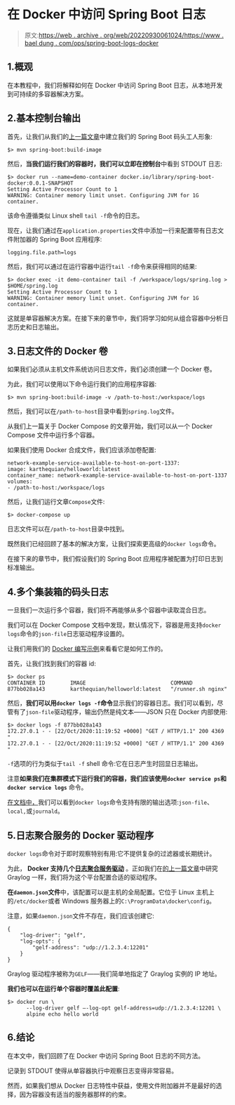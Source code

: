 # 在 Docker 中访问 Spring Boot 日志

> 原文:[https://web . archive . org/web/20220930061024/https://www . bael dung . com/ops/spring-boot-logs-docker](https://web.archive.org/web/20220930061024/https://www.baeldung.com/ops/spring-boot-logs-docker)

## 1.概观

在本教程中，我们将解释如何在 Docker 中访问 Spring Boot 日志，从本地开发到可持续的多容器解决方案。

## 2.基本控制台输出

首先，让我们从我们的[上一篇文章](/web/20220727020703/https://www.baeldung.com/spring-boot-docker-images)中建立我们的 Spring Boot 码头工人形象:

```
$> mvn spring-boot:build-image
```

然后，**当我们运行我们的容器时，我们可以立即在控制台**中看到 STDOUT 日志:

```
$> docker run --name=demo-container docker.io/library/spring-boot-docker:0.0.1-SNAPSHOT
Setting Active Processor Count to 1
WARNING: Container memory limit unset. Configuring JVM for 1G container.
```

该命令遵循类似 Linux shell `tail -f`命令的日志。

现在，让我们通过在`application.properties`文件中添加一行来配置带有日志文件附加器的 Spring Boot 应用程序:

```
logging.file.path=logs
```

然后，我们可以通过在运行容器中运行`tail -f`命令来获得相同的结果:

```
$> docker exec -it demo-container tail -f /workspace/logs/spring.log > $HOME/spring.log
Setting Active Processor Count to 1
WARNING: Container memory limit unset. Configuring JVM for 1G container.
```

这就是单容器解决方案。在接下来的章节中，我们将学习如何从组合容器中分析日志历史和日志输出。

## 3.日志文件的 Docker 卷

如果我们必须从主机文件系统访问日志文件，我们必须创建一个 Docker 卷。

为此，我们可以使用以下命令运行我们的应用程序容器:

```
$> mvn spring-boot:build-image -v /path-to-host:/workspace/logs
```

然后，我们可以在`/path-to-host`目录中看到`spring.log`文件。

从我们上一篇关于 Docker Compose 的文章开始，我们可以从一个 Docker Compose 文件中运行多个容器。

如果我们使用 Docker 合成文件，我们应该添加卷配置:

```
network-example-service-available-to-host-on-port-1337:
image: karthequian/helloworld:latest
container_name: network-example-service-available-to-host-on-port-1337
volumes:
- /path-to-host:/workspace/logs
```

然后，让我们运行文章`Compose`文件:

```
$> docker-compose up
```

日志文件可以在`/path-to-host`目录中找到。

既然我们已经回顾了基本的解决方案，让我们探索更高级的`docker logs`命令。

在接下来的章节中，我们假设我们的 Spring Boot 应用程序被配置为打印日志到标准输出。

## 4.多个集装箱的码头日志

一旦我们一次运行多个容器，我们将不再能够从多个容器中读取混合日志。

我们可以在 Docker Compose 文档中发现，默认情况下，容器是用支持`docker logs`命令的`json-file`日志驱动程序设置的。

让我们用我们的 [Docker 编写示例](/web/20220727020703/https://www.baeldung.com/docker-compose)来看看它是如何工作的。

首先，让我们找到我们的容器 id:

```
$> docker ps
CONTAINER ID        IMAGE                           COMMAND                  
877bb028a143        karthequian/helloworld:latest   "/runner.sh nginx" 
```

然后，**我们可以用`docker logs -f`命令**显示我们的容器日志。我们可以看到，尽管有了`json-file`驱动程序，输出仍然是纯文本——JSON 只在 Docker 内部使用:

```
$> docker logs -f 877bb028a143
172.27.0.1 - - [22/Oct/2020:11:19:52 +0000] "GET / HTTP/1.1" 200 4369 "
172.27.0.1 - - [22/Oct/2020:11:19:52 +0000] "GET / HTTP/1.1" 200 4369 " 
```

`-f`选项的行为类似于`tail -f` shell 命令:它在日志产生时回显日志输出。

注意**如果我们在集群模式下运行我们的容器，我们应该使用`docker service ps`和`docker service logs`** 命令。

[在文档中，](https://web.archive.org/web/20220727020703/https://docs.docker.com/config/containers/logging/configure/#limitations-of-logging-drivers)我们可以看到`docker logs`命令支持有限的输出选项:`json-file`、`local,`或`journald`。

## 5.日志聚合服务的 Docker 驱动程序

`docker logs`命令对于即时观察特别有用:它不提供复杂的过滤器或长期统计。

为此， **Docker 支持几个[日志聚合服务驱动](https://web.archive.org/web/20220727020703/https://docs.docker.com/config/containers/logging/configure/#supported-logging-drivers)** 。正如我们在[的上一篇文章](/web/20220727020703/https://www.baeldung.com/graylog-with-spring-boot)中研究 Graylog 一样，我们将为这个平台配置合适的驱动程序。

**在`daemon.json`文件**中，该配置可以是主机的全局配置。它位于 Linux 主机上的`/etc/docker`或者 Windows 服务器上的`C:\ProgramData\docker\config`。

注意，如果`daemon.json`文件不存在，我们应该创建它:

```
{ 
    "log-driver": "gelf",
    "log-opts": {
        "gelf-address": "udp://1.2.3.4:12201"
    }
}
```

Graylog 驱动程序被称为`GELF`——我们简单地指定了 Graylog 实例的 IP 地址。

**我们也可以在运行单个容器时覆盖此配置**:

```
$> docker run \
      --log-driver gelf –-log-opt gelf-address=udp://1.2.3.4:12201 \
      alpine echo hello world
```

## 6.结论

在本文中，我们回顾了在 Docker 中访问 Spring Boot 日志的不同方法。

记录到 STDOUT 使得从单容器执行中观察日志变得非常容易。

然而，如果我们想从 Docker 日志特性中获益，使用文件附加器并不是最好的选择，因为容器没有适当的服务器那样的约束。